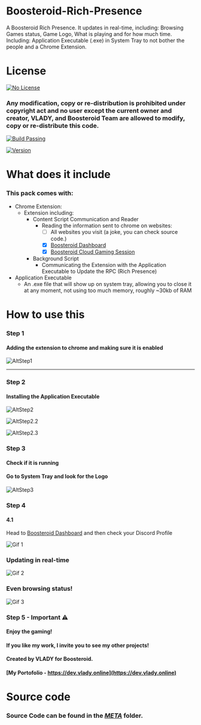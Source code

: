 # Boosteroid-Rich-Presence
A Boosteroid Rich Presence. It updates in real-time, including: Browsing Games status, Game Logo, What is playing and for how much time. Including: Application Executable (.exe) in System Tray to not bother the people and a Chrome Extension.


# License
[![No License](https://img.shields.io/badge/License-No_License-red.svg)](https://choosealicense.com/licenses/mit/)
### Any modification, copy or re-distribution is prohibited under copyright act and no user except the current owner and creator, VLADY, and Boosteroid Team are allowed to modify, copy or re-distribute this code.

[![Build Passing](https://img.shields.io/badge/build-passing-green)]()

[![Version](https://img.shields.io/badge/Version-1.2.7-49ffff)]()

# What does it include
### This pack comes with:
- Chrome Extension:
    - Extension including:
        - Content Script Communication and Reader
            - Reading the information sent to chrome on websites: 
                - [ ]  All websites you visit (a joke, you can check source code.)
                - [x]  [Boosteroid Dashboard](https://cloud.boosteroid.com/dash)
                - [x]  [Boosteroid Cloud Gaming Session](https://cloud.boosteroid.com/static/stream/YOUR-SESSION-KEY-HERE)
        - Background Script 
            - Communicating the Extension with the Application Executable to Update the RPC (Rich Presence)
- Application Executable
    - An .exe file that will show up on system tray, allowing you to close it at any moment, not using too much memory, roughly ~30kb of RAM

# How to use this
### Step 1
#### Adding the extension to chrome and making sure it is enabled
![AltStep1](https://media.discordapp.net/attachments/1013963025516089434/1148048129850081310/image.png)
- - - - 
### Step 2
#### Installing the Application Executable
![AltStep2](https://media.discordapp.net/attachments/1013963025516089434/1148048694910922792/image.png)

![AltStep2.2](https://media.discordapp.net/attachments/1013963025516089434/1148048753748627616/image.png)

![AltStep2.3](https://media.discordapp.net/attachments/1013963025516089434/1148048794202669056/image.png)

### Step 3
#### Check if it is running
#### Go to System Tray and look for the Logo

![AltStep3](https://media.discordapp.net/attachments/1013963025516089434/1148049281903763538/image.png)

### Step 4
#### 4.1
Head to [Boosteroid Dashboard](https://cloud.boosteroid.com/) and then check your Discord Profile

![Gif 1](https://media.discordapp.net/attachments/1013963025516089434/1148054409251655680/gif1.gif)

### Updating in real-time

![Gif 2](https://media.discordapp.net/attachments/1013963025516089434/1148054408886759444/gif2.gif)

### Even browsing status!

![Gif 3](https://media.discordapp.net/attachments/1013963025516089434/1148054408551223316/gif3.gif)

### Step 5 - Important ⚠
#### Enjoy the gaming!
#### If you like my work, I invite you to see my other projects!
#### Created by VLADY for Boosteroid.
#### [My Portofolio - https://dev.vlady.online](https://dev.vlady.online)

# Source code

### Source Code can be found in the _[META](https://github.com/vladyxd/Boosteroid-Rich-Presence/tree/main/META)_ folder.
